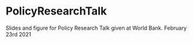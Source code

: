 # PolicyResearchTalk

Slides and figure for Policy Research Talk given at World Bank.
February 23rd 2021
